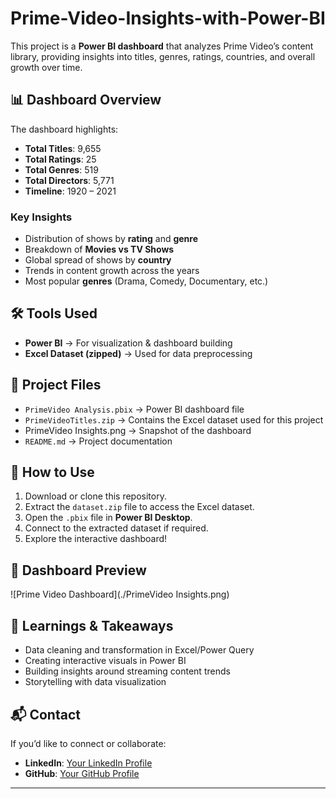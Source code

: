 # Prime-Video-Insights-with-Power-BI

This project is a **Power BI dashboard** that analyzes Prime Video’s content library, providing insights into titles, genres, ratings, countries, and overall growth over time.

## 📊 Dashboard Overview

The dashboard highlights:

* **Total Titles**: 9,655
* **Total Ratings**: 25
* **Total Genres**: 519
* **Total Directors**: 5,771
* **Timeline**: 1920 – 2021

### Key Insights

* Distribution of shows by **rating** and **genre**
* Breakdown of **Movies vs TV Shows**
* Global spread of shows by **country**
* Trends in content growth across the years
* Most popular **genres** (Drama, Comedy, Documentary, etc.)

## 🛠 Tools Used

* **Power BI** → For visualization & dashboard building
* **Excel Dataset (zipped)** → Used for data preprocessing

## 📂 Project Files

* `PrimeVideo Analysis.pbix` → Power BI dashboard file
* `PrimeVideoTitles.zip` → Contains the Excel dataset used for this project
* PrimeVideo Insights.png → Snapshot of the dashboard
* `README.md` → Project documentation

## 🚀 How to Use

1. Download or clone this repository.
2. Extract the `dataset.zip` file to access the Excel dataset.
3. Open the `.pbix` file in **Power BI Desktop**.
4. Connect to the extracted dataset if required.
5. Explore the interactive dashboard!

## 📸 Dashboard Preview

![Prime Video Dashboard](./PrimeVideo Insights.png)

## 🔑 Learnings & Takeaways

* Data cleaning and transformation in Excel/Power Query
* Creating interactive visuals in Power BI
* Building insights around streaming content trends
* Storytelling with data visualization

## 📬 Contact

If you’d like to connect or collaborate:

* **LinkedIn**: [Your LinkedIn Profile](www.linkedin.com/in/bhuvana-reddy-907a68339)
* **GitHub**: [Your GitHub Profile](https://github.com/Bhuvana908)

---


